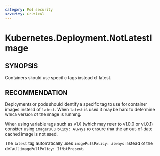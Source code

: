 ```yaml
---
category: Pod security
severity: Critical
---
```


# Kubernetes.Deployment.NotLatestImage

## SYNOPSIS

Containers should use specific tags instead of latest.

## RECOMMENDATION

Deployments or pods should identify a specific tag to use for container images instead of `latest`. When `latest` is used it may be hard to determine which version of the image is running.

When using variable tags such as v1.0 (which may refer to v1.0.0 or v1.0.1) consider using `imagePullPolicy: Always` to ensure that the an out-of-date cached image is not used.

The `latest` tag automatically uses `imagePullPolicy: Always` instead of the default `imagePullPolicy: IfNotPresent`.
